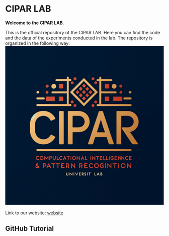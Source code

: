 # CIPAR LAB
**Welcome to the CIPAR LAB**.

This is the official repository of the CIPAR LAB. Here you can find the code and the data of the experiments conducted in the lab. The repository is organized in the following way:
![test_logo](/Photos/logo.webp)




Link to our website: [website](https://sites.google.com/uniroma1.it/cipar-labs/home)
## GitHub Tutorial 
